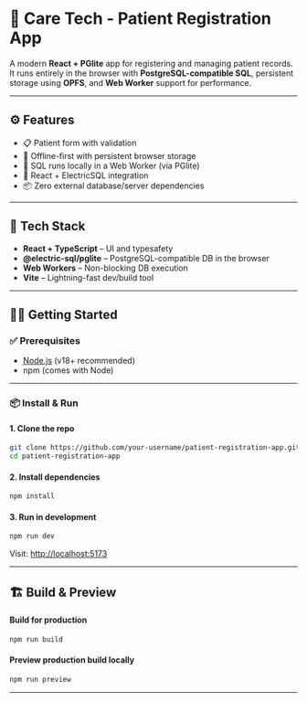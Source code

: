 # 🏥 Care Tech - Patient Registration App

A modern **React + PGlite** app for registering and managing patient records. It runs entirely in the browser with **PostgreSQL-compatible SQL**, persistent storage using **OPFS**, and **Web Worker** support for performance.

---

## ⚙️ Features

- 📋 Patient form with validation  
- 💾 Offline-first with persistent browser storage  
- 🚀 SQL runs locally in a Web Worker (via PGlite)  
- 🔄 React + ElectricSQL integration  
- 📦 Zero external database/server dependencies

---

## 🧱 Tech Stack

- **React + TypeScript** – UI and typesafety  
- **@electric-sql/pglite** – PostgreSQL-compatible DB in the browser  
- **Web Workers** – Non-blocking DB execution  
- **Vite** – Lightning-fast dev/build tool

---


## 🧑‍💻 Getting Started

### ✅ Prerequisites

- [Node.js](https://nodejs.org/) (v18+ recommended)
- npm (comes with Node)

---

### 📦 Install & Run

#### 1. Clone the repo

```bash
git clone https://github.com/your-username/patient-registration-app.git
cd patient-registration-app
```

#### 2. Install dependencies

```bash
npm install
```

#### 3. Run in development

```bash
npm run dev
```

Visit: [http://localhost:5173](http://localhost:5173)

---

## 🏗️ Build & Preview

#### Build for production

```bash
npm run build
```

#### Preview production build locally

```bash
npm run preview
```

---
